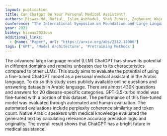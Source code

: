 ```yaml
---
layout: publication
title: Can Chatgpt Be Your Personal Medical Assistant?
authors: Biswas Md. Rafiul, Islam Ashhadul, Shah Zubair, Zaghouani Wajdi, Belhaouari Samir Brahim
conference: "The International Symposium on Foundation and Large Language Models"
year: 2023
bibkey: biswas2023can
additional_links:
  - {name: "Paper", url: "https://arxiv.org/abs/2312.12006"}
tags: ['GPT', 'Model Architecture', 'Pretraining Methods']
---
```

The advanced large language model (LLM) ChatGPT has shown its potential in different domains and remains unbeaten due to its characteristics compared to other LLMs. This study aims to evaluate the potential of using a fine-tuned ChatGPT model as a personal medical assistant in the Arabic language. To do so this study uses publicly available online questions and answering datasets in Arabic language. There are almost 430K questions and answers for 20 disease-specific categories. GPT-3.5-turbo model was fine-tuned with a portion of this dataset. The performance of this fine-tuned model was evaluated through automated and human evaluation. The automated evaluations include perplexity coherence similarity and token count. Native Arabic speakers with medical knowledge evaluated the generated text by calculating relevance accuracy precision logic and originality. The overall result shows that ChatGPT has a bright future in medical assistance.
